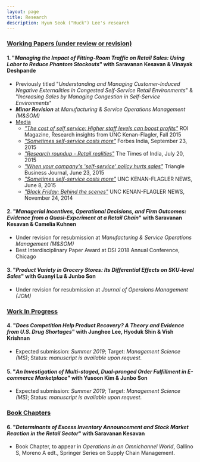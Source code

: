 ```yaml
---
layout: page
title: Research
description: Hyun Seok ("Huck") Lee's research
---
```



### <u>Working Papers (under review or revision)</u>
#### 1. "*Managing the Impact of Fitting-Room Traffic on Retail Sales: Using Labor to Reduce Phantom Stockouts*" with Saravanan Kesavan & Vinayak Deshpande
* Previously titled "*Understanding and Managing Customer-Induced Negative Externalities in Congested Self-Service Retail Environments*" & "*Increasing Sales by Managing Congestion in Self-Service Environments*"
* ***Minor Revision*** at *Manufacturing & Service Operations Management (M&SOM)*
* <u>Media</u>
  * [*"The cost of self service: Higher staff levels can boost profits"*](http://contentviewer.adobe.com/s/ROI%20Magazine/43d7e10e-dd4d-4050-add4-f5dcc8372bf7/ROI%20Magazine-Fall%202015/05_Cost_of_Self_Service.html#page_0) ROI Magazine, Research insights from UNC Kenan-Flagler, Fall 2015
  * [*"Sometimes self-service costs more"*](http://www.forbesindia.com/article/kenanflagler/sometimes-selfservice-costs-more/41003/1) Forbes India, September 23, 2015
  * [*"Research roundup - Retail realities"*](https://timesofindia.indiatimes.com/home/education/news/Research-roundup-Retail-realities/articleshow/48139253.cms) The Times of India, July 20, 2015
  * [*"When your company's 'self-service' policy hurts sales"*](https://www.bizjournals.com/triangle/news/2015/06/23/when-your-companys-self-serve-policy-hurts-sales.html) Triangle Business Journal, June 23, 2015
  * [*"Sometimes self-service costs more"*](https://www.kenan-flagler.unc.edu/news/2015/06/ROI-selfservice) UNC KENAN-FLAGLER NEWS, June 8, 2015
  * [*"Black Friday: Behind the scenes"*](https://www.kenan-flagler.unc.edu/news/black-friday-behind-the-scenes/) UNC KENAN-FLAGLER NEWS, November 24, 2014

#### 2. "*Managerial Incentives, Operational Decisions, and Firm Outcomes: Evidence from a Quasi-Experiment at a Retail Chain*" with Saravanan Kesavan & Camelia Kuhnen
* Under revision for resubmission at *Manufacturing & Service Operations Management (M&SOM)*
* Best Interdisciplinary Paper Award at DSI 2018 Annual Conference, Chicago

#### 3. "*Product Variety in Grocery Stores: Its Differential Effects on SKU-level Sales*" with Guanyi Lu & Junbo Son
* Under revision for resubmission at *Journal of Operaions Management (JOM)*


### <u>Work In Progress</u>
#### 4. "*Does Competition Help Product Recovery? A Theory and Evidence from U.S. Drug Shortages*" with Junghee Lee, Hyoduk Shin & Vish Krishnan
* Expected submission: *Summer 2019*; Target: *Management Science (MS)*; Status: *manuscript is available upon request*.

#### 5. "*An Investigation of Multi-staged, Dual-pronged Order Fulfillment in E-commerce Marketplace*" with Yusoon Kim & Junbo Son
* Expected submission: *Summer 2019*; Target: *Management Science (MS)*; Status: *manuscript is available upon request*.


### <u>Book Chapters</u>
#### 6. "*Determinants of Excess Inventory Announcement and Stock Market Reaction in the Retail Sector*" with Saravanan Kesavan
* Book Chapter, to appear in *Operations in an Omnichannel World*, Gallino S, Moreno A edt., Springer Series on Supply Chain Management.

<!-- 
[click here for the most recent version of the paper]({{ BASE_PATH}}/pages/working_papers/sample-working-paper.pdf)
-->

<!-- Note: this is how to write a comment in HTML. Everything in here won't show up on your webpage.-->

<!--
To increase the size of the title, use fewer # in front of the paper title.
To decrease the size of the title, use more #. 
To remove the italics, remove the * before and after the description
To remove the underline from the title, remove the <u> tags (<u> and </u>)
-->
